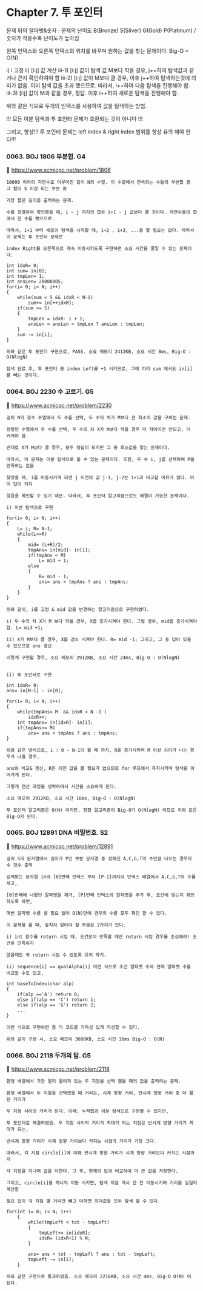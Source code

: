 # Chapter 7. 투 포인터
문제 뒤의 알파벳&숫자 : 문제의 난이도 B(Bronze) S(Silver) G(Gold) P(Platinum) / 숫자가 작을수록 난이도가 높아짐

왼쪽 인덱스와 오른쪽 인덱스의 위치를 바꾸며 원하는 값을 찾는 문제이다. Big-O = O(N)

i) i 고정
ii) [i:j] 값 계산
iii-1) [i:j] 값이 탐색 값 M보다 작을 경우, j++하여 탐색값과 같거나 큰지 확인하여야 함
iii-2) [i:j] 값이 M보다 클 경우, 이후 j++하여 탐색하는것에 의미가 없음. 이미 탐색 값을 초과 했으므로.
따라서, i++하여 다음 탐색을 진행해야 함.
iii-3) [i:j] 값이 M과 같을 경우, 정답. 이후 i++하여 새로운 탐색을 진행해야 함.

위와 같은 식으로 두개의 인덱스를 사용하여 값을 탐색하는 방법. 

!!! 모든 이분 탐색과 투 포인터 문제가 호환되는 것이 아니다 !!!

그리고, 항상!!! 투 포인터 문제는 left index & right index 범위를 항상 유의 해야 한다!!!

### 0063. BOJ 1806 부분합. G4  
:page_with_curl: https://www.acmicpc.net/problem/1806

```
10000 이하의 자연수로 이루어진 길이 N의 수열. 이 수열에서 연속되는 수들의 부분합 중 그 합이 S 이상 되는 부분 중

가장 짧은 길이를 출력하는 문제.

수를 정렬하여 확인했을 때, i ~ j 까지의 합은 i+1 ~ j 값보다 클 것이다. 자연수들의 합에서 한 수를 뺐으므로.

따라서, i+1 부터 새로이 탐색을 시작할 때, i+2 , i+3, ...을 할 필요는 없다. 따라서 이 문제는 투 포인터 문제로

index Right를 오른쪽으로 계속 이동시키도록 구현하면 소요 시간을 줄일 수 있는 문제이다.

int idxR= 0;
int sum= in[0];
int tmpLen= 1;
int ansLen= 20000005;
for(i= 0; i< N; i++)
{
	while(sum < S && idxR < N-1)
		sum+= in[++idxR];
	if(sum >= S)
	{
		tmpLen = idxR- i + 1;
		ansLen = ansLen < tmpLen ? ansLen : tmpLen;
	}
	sum -= in[i];
}

위와 같은 투 포인터 구현으로, PASS. 소요 메모리 2412KB, 소요 시간 8ms, Big-O : O(NlogN)

탐색 완료 후, 투 포인터 중 index Left를 +1 시키므로, 그에 따라 sum 에서도 in[i] 를 빼는 것이다.

```

### 0064. BOJ 2230 수 고르기. G5  
:page_with_curl: https://www.acmicpc.net/problem/2230

```
길이 N의 정수 수열에서 두 수를 선택, 두 수의 차가 M보다 큰 최소의 값을 구하는 문제.

정렬된 수열에서 두 수를 선택, 두 수의 차 X가 M보다 작을 경우 더 작아지면 안되고, 더 커져야 함.

반대로 X가 M보다 클 경우, 모두 정답이 되지만 그 중 최소값을 찾는 문제이다.

따라서, 이 문제는 이분 탐색으로 풀 수 있는 문제이다. 또한, 두 수 i, j를 선택하여 M을 만족하는 값을 

찾았을 때, i를 이동시키게 되면 j 이전의 값 j-1, j-2는 i+1과 비교할 이유가 없다. 이미 답이 되지

않음을 확인할 수 있기 때문. 따라서, 투 포인터 알고리즘으로도 해결이 가능한 문제이다.

i) 이분 탐색으로 구현

for(i= 0; i< N; i++)
{
	L= i; R= N-1;
	while(L<=R)
	{
		mid= (L+R)/2;
		tmpAns= in[mid]- in[i];
		if(tmpAns < M)
			L= mid + 1;
		else
		{
			R= mid - 1;
			ans= ans < tmpAns ? ans : tmpAns;
		}
	}
}

위와 같이, i를 고정 & mid 값을 변경하는 알고리즘으로 구현하였다.

i) 두 수의 차 X가 M 보다 작을 경우, X를 증가시켜야 한다. 그럴 경우, mid를 증가시켜야 함. L= mid +1;

ii) X가 M보다 클 경우, X를 감소 시켜야 한다. R= mid -1; 그리고, 그 중 답이 있을 수 있으므로 ans 갱신

이렇게 구현할 경우, 소요 메모리 2912KB, 소요 시간 24ms, Big-O : O(NlogN)


ii) 투 포인터로 구현

int idxR= 0;
ans= in[N-1] - in[0];

for(i= 0; i< N; i++)
{
	while(tmpAns< M  && idxR < N -1 )
		idxR++;
	int tmpAns= in[idxR]- in[i];
	if(tmpAns>= M)
		ans= ans < tmpAns ? ans : tmpAns;
}

위와 같은 방식으로, i : 0 ~ N-1이 될 때 까지, R을 증가시키며 M 이상 차이가 나는 경우가 나올 경우,

ans와 비교& 갱신, R은 이전 값을 볼 필요가 없으므로 for 루프에서 유지시키며 탐색을 이어가게 된다.

그렇게 연산 과정을 생략하여서 시간을 소요하게 된다.

소요 메모리 2912KB, 소요 시간 16ms, Big-O : O(NlogN)

투 포인터 알고리즘은 O(N) 이지만, 정렬 알고리즘의 Big-O가 O(NlogN) 이므로 위와 같은 Big-O가 된다.
```

### 0065. BOJ 12891 DNA 비밀번호. S2  
:page_with_curl: https://www.acmicpc.net/problem/12891

```
길이 S의 문자열에서 길이가 P인 부분 문자열 중 정해진 A,C,G,T의 수만큼 나오는 경우의 수 갯수 출력

입력받는 문자열 in의 [0]번째 인덱스 부터 [P-1]까지의 인덱스 배열에서 A,C,G,T의 수를 세고,

[0]번째에 나왔던 알파벳을 제거, [P]번째 인덱스의 알파벳을 추가 후, 조건에 맞는지 확인하도록 하면,

매번 알파벳 수를 셀 필요 없이 O(N)만에 경우의 수를 모두 확인 할 수 있다.

이 문제를 풀 때, 놓치지 말아야 할 부분은 2가지가 있다.

i) int 함수를 return 시킬 때, 조건문이 만족할 때만 return 시킬 경우를 조심해라! 조건문 만족하지

않을때도 꼭 return 시킬 수 있도록 유의 하기.

ii) sequence[i] == qualAlpha[i] 이런 식으로 조건 알파벳 수와 현재 알파벳 수를 비교할 수도 있고,

int baseToIndex(char alp)
{
	if(alp =='A') return 0; 
	else if(alp == 'C') return 1;
	else if(alp == 'G') return 2;
	...
}

이런 식으로 구현하면 좀 더 코드를 가독성 있게 작성할 수 있다.

위와 같이 구현 시, 소요 메모리 3680KB, 소요 시간 16ms Big-O : O(N)

```

### 0066. BOJ 2118 두개의 탑. G5  
:page_with_curl: https://www.acmicpc.net/problem/2118

```
환형 배열에서 가장 멀리 떨어져 있는 두 지점을 선택 했을 때의 값을 출력하는 문제.

환형 배열에서 두 지점을 선택했을 때 거리는, 시계 방향 거리, 반시계 방향 거리 중 더 짧은 거리가

두 지점 사이의 거리가 된다. 이때, 누적합과 이분 탐색으로 구현할 수 있지만,

투 포인터로 해결하였음. 두 지점 사이의 거리가 최대가 되는 지점은 반시계 방향 거리가 최대가 되는,

반시계 방향 거리가 시계 방향 거리보다 커지는 시점의 거리가 가장 크다. 

따라서, 각 지점 circle[i]에 대해 반시계 방향 거리가 시계 방향 거리보다 커지는 시점까지

각 지점을 지나며 값을 더한다. 그 후, 현재의 답과 비교하여 더 큰 값을 저장한다.

그리고, circle[i]를 하나씩 이동 시키면, 탐색 지점 역시 한 칸 이동시키며 거리를 일일이 계산할 

필요 없이 각 지점 별 거리만 뺴고 더하면 최대값을 모두 탐색 할 수 있다.

for(int i= 0; i< N; i++)
	{
		while(tmpLeft < tot - tmpLeft)
		{
			tmpLeft+= in[idxR];
			idxR= (idxR+1) % N;
		}
		
		ans= ans > tot - tmpLeft ? ans : tot - tmpLeft;
		tmpLeft -= in[i];
	}

위와 같은 구현으로 통과하였음. 소요 메모리 2216KB, 소요 시간 4ms, Big-O O(N) 이 된다.
```

